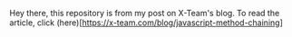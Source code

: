 Hey there, this repository is from my post on X-Team's blog. To read the article, click (here)[https://x-team.com/blog/javascript-method-chaining]
